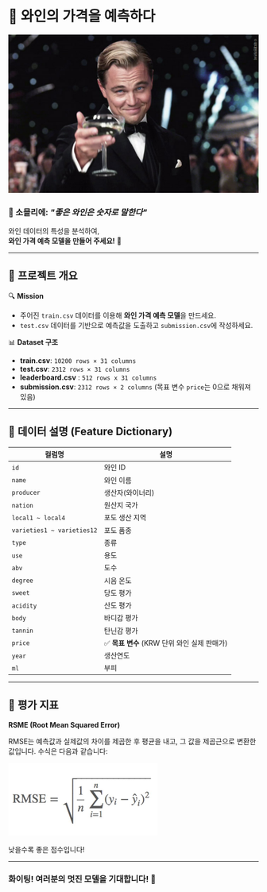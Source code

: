 # 🍷 와인의 가격을 예측하다

<p align="left">
  <img src="../asset/wine.jpg" width="600"/>
</p>

### 🍇 소믈리에: _"좋은 와인은 숫자로 말한다"_  

와인 데이터의 특성을 분석하여,  
**와인 가격 예측 모델을 만들어 주세요!** 🍾  

---

## 🎯 **프로젝트 개요**  
🔍 **Mission**  
- 주어진 `train.csv` 데이터를 이용해 **와인 가격 예측 모델**을 만드세요.  
- `test.csv` 데이터를 기반으로 예측값을 도출하고 `submission.csv`에 작성하세요.  

📊 **Dataset 구조**  
- **train.csv**: `10200 rows × 31 columns`  
- **test.csv**: `2312 rows × 31 columns`
- **leaderboard.csv** : `512 rows x 31 columns`
- **submission.csv**: `2312 rows × 2 columns` (목표 변수 `price`는 0으로 채워져 있음)  

---

## 🍇 **데이터 설명 (Feature Dictionary)**  

| 컬럼명 | 설명 |
| --- | --- |
| `id` | 와인 ID |
| `name` | 와인 이름 |
| `producer` | 생산자(와이너리) |
| `nation` | 원산지 국가 |
| `local1 ~ local4` | 포도 생산 지역 |
| `varieties1 ~ varieties12` | 포도 품종 |
| `type` | 종류 |
| `use` | 용도 |
| `abv` | 도수 |
| `degree` | 시음 온도 |
| `sweet` | 당도 평가 |
| `acidity` | 산도 평가 |
| `body` | 바디감 평가 |
| `tannin` | 탄닌감 평가 |
| `price` | ✅ **목표 변수** (KRW 단위 와인 실제 판매가) |
| `year` | 생산연도 |
| `ml` | 부피 |
---

## 🎯 **평가 지표**  
**RSME (Root Mean Squared Error)**  

RMSE는 예측값과 실제값의 차이를 제곱한 후 평균을 내고, 그 값을 제곱근으로 변환한 값입니다. 
수식은 다음과 같습니다:
<p align="left">
  <img src="../asset/rmse.jpg" width="300"/>
</p>
낮을수록 좋은 점수입니다!

---

### 화이팅! 여러분의 멋진 모델을 기대합니다! 👾

